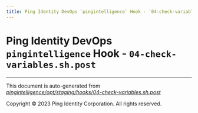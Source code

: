 ```yaml
---
title: Ping Identity DevOps `pingintelligence` Hook - `04-check-variables.sh.post`
---
```


# Ping Identity DevOps `pingintelligence` Hook - `04-check-variables.sh.post`

---
This document is auto-generated from _[pingintelligence/opt/staging/hooks/04-check-variables.sh.post](https://github.com/pingidentity/pingidentity-docker-builds/blob/master/pingintelligence/opt/staging/hooks/04-check-variables.sh.post)_

Copyright © 2023 Ping Identity Corporation. All rights reserved.
